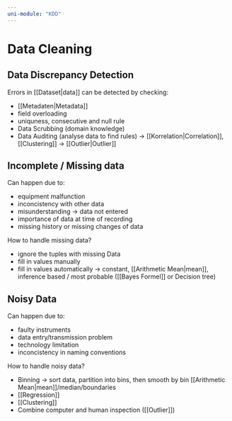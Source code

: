 ```yaml
---
uni-module: "KDD"
---
```


# Data Cleaning

## Data Discrepancy Detection

Errors in [[Dataset|data]] can be detected by checking:

- [[Metadaten|Metadata]]
- field overloading
- uniquness, consecutive and null rule
- Data Scrubbing (domain knowledge)
- Data Auditing (analyse data to find rules) → [[Korrelation|Correlation]], [[Clustering]] → [[Outlier|Outlier]]

## Incomplete / Missing data

Can happen due to:

- equipment malfunction
- inconcistency with other data
- misunderstanding → data not entered
- importance of data at time of recording
- missing history or missing changes of data

How to handle missing data?

- ignore the tuples with missing Data
- fill in values manually
- fill in values automatically → constant, [[Arithmetic Mean|mean]], inference based / most probable ([[Bayes Formel]] or Decision tree)

## Noisy Data

Can happen due to:

- faulty instruments
- data entry/transmission problem
- technology limitation
- inconcistency in naming conventions

How to handle noisy data?

- Binning → sort data, partition into bins, then smooth by bin [[Arithmetic Mean|mean]]/median/boundaries
- [[Regression]]
- [[Clustering]]
- Combine computer and human inspection ([[Outlier]])
